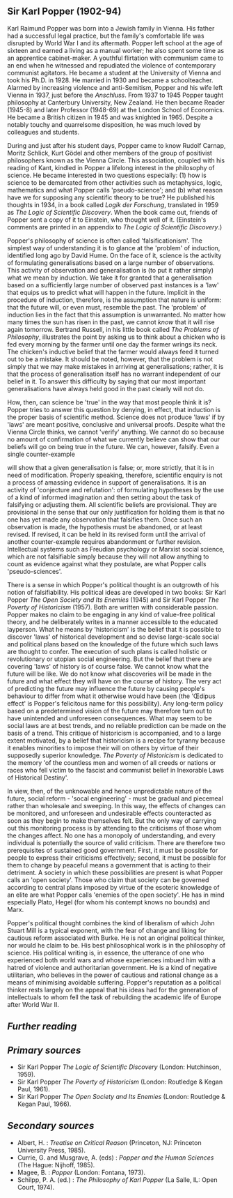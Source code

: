 ## **Sir Karl Popper (1902-94)**

Karl Raimund Popper was born into a Jewish family in Vienna. His father had a successful legal practice, but the family's comfortable life was disrupted by World War I and its aftermath. Popper left school at the age of sixteen and earned a living as a manual worker; he also spent some time as an apprentice cabinet-maker. A youthful flirtation with communism came to an end when he witnessed and repudiated the violence of contemporary communist agitators. He became a student at the University of Vienna and took his Ph.D. in 1928. He married in 1930 and became a schoolteacher. Alarmed by increasing violence and anti-Semitism, Popper and his wife left Vienna in 1937, just before the *Anschluss*. From 1937 to 1945 Popper taught philosophy at Canterbury University, New Zealand. He then became Reader (1945-8) and later Professor (1948-69) at the London School of Economics. He became a British citizen in 1945 and was knighted in 1965. Despite a notably touchy and quarrelsome disposition, he was much loved by colleagues and students.

During and just after his student days, Popper came to know Rudolf Carnap, Moritz Schlick, Kurt Gödel and other members of the group of positivist philosophers known as the Vienna Circle. This association, coupled with his reading of Kant, kindled in Popper a lifelong interest in the philosophy of science. He became interested in two questions especially: (1) how is science to be demarcated from other activities such as metaphysics, logic, mathematics and what Popper calls 'pseudo-science'; and (b) what reason have we for supposing any scientific theory to be true? He published his thoughts in 1934, in a book called *Logik der Forschung*, translated in 1959 as *The Logic of Scientific Discovery*. When the book came out, friends of Popper sent a copy of it to Einstein, who thought well of it. (Einstein's comments are printed in an appendix to *The Logic of Scientific Discovery*.)

Popper's philosophy of science is often called 'falsificationism'. The simplest way of understanding it is to glance at the 'problem' of induction, identified long ago by David Hume. On the face of it, science is the activity of formulating generalisations based on a large number of observations. This activity of observation and generalisation is (to put it rather simply) what we mean by induction. We take it for granted that a generalisation based on a sufficiently large number of observed past instances is a 'law' that equips us to predict what will happen in the future. Implicit in the procedure of induction, therefore, is the assumption that nature is uniform: that the future will, or even must, resemble the past. The 'problem' of induction lies in the fact that this assumption is unwarranted. No matter how many times the sun has risen in the past, we cannot *know* that it will rise again tomorrow. Bertrand Russell, in his little book called *The Problems of Philosophy*, illustrates the point by asking us to think about a chicken who is fed every morning by the farmer until one day the farmer wrings its neck. The chicken's inductive belief that the farmer would always feed it turned out to be a mistake. It should be noted, however, that the problem is not simply that we may make mistakes in arriving at generalisations; rather, it is that the process of generalisation itself has no warrant independent of our belief in it. To answer this difficulty by saying that our most important generalisations have always held good in the past clearly will not do.

How, then, can science be 'true' in the way that most people think it is? Popper tries to answer this question by denying, in effect, that induction is the proper basis of scientific method. Science does not produce 'laws' if by 'laws' are meant positive, conclusive and universal proofs. Despite what the Vienna Circle thinks, we cannot 'verify' anything. We cannot do so because no amount of confirmation of what we currently believe can show that our beliefs will go on being true in the future. We can, however, falsify. Even a single counter-example

will show that a given generalisation is false; or, more strictly, that it is in need of modification. Properly speaking, therefore, scientific enquiry is not a process of amassing evidence in support of generalisations. It is an activity of 'conjecture and refutation': of formulating hypotheses by the use of a kind of informed imagination and then setting about the task of falsifying or adjusting them. All scientific beliefs are provisional. They are provisional in the sense that our only justification for holding them is that no one has yet made any observation that falsifies them. Once such an observation is made, the hypothesis must be abandoned, or at least revised. If revised, it can be held in its revised form until the arrival of another counter-example requires abandonment or further revision. Intellectual systems such as Freudian psychology or Marxist social science, which are not falsifiable simply because they will not allow anything to count as evidence against what they postulate, are what Popper calls 'pseudo-sciences'.

There is a sense in which Popper's political thought is an outgrowth of his notion of falsifiability. His political ideas are developed in two books: Sir Karl Popper *The Open Society and Its Enemies* (1945) and Sir Karl Popper *The Poverty of Historicism* (1957). Both are written with considerable passion. Popper makes no claim to be engaging in any kind of value-free political theory, and he deliberately writes in a manner accessible to the educated layperson. What he means by 'historicism' is the belief that it is possible to discover 'laws' of historical development and so devise large-scale social and political plans based on the knowledge of the future which such laws are thought to confer. The execution of such plans is called holistic or revolutionary or utopian social engineering. But the belief that there are covering 'laws' of history is of course false. We cannot know what the future will be like. We do not know what discoveries will be made in the future and what effect they will have on the course of history. The very act of predicting the future may influence the future by causing people's behaviour to differ from what it otherwise would have been (the 'Œdipus effect' is Popper's felicitous name for this possibility). Any long-term policy based on a predetermined vision of the future may therefore turn out to have unintended and unforeseen consequences. What may seem to be social laws are at best trends, and no reliable prediction can be made on the basis of a trend. This critique of historicism is accompanied, and to a large extent motivated, by a belief that historicism is a recipe for tyranny because it enables minorities to impose their will on others by virtue of their supposedly superior knowledge. *The Poverty of Historicism* is dedicated to the memory 'of the countless men and women of all creeds or nations or races who fell victim to the fascist and communist belief in Inexorable Laws of Historical Destiny'.

In view, then, of the unknowable and hence unpredictable nature of the future, social reform - 'socal engineering' - must be gradual and piecemeal rather than wholesale and sweeping. In this way, the effects of changes can be monitored, and unforeseen and undesirable effects counteracted as soon as they begin to make themselves felt. But the only way of carrying out this monitoring process is by attending to the criticisms of those whom the changes affect. No one has a monopoly of understanding, and every individual is potentially the source of valid criticism. There are therefore two prerequisites of sustained good government. First, it must be possible for people to express their criticisms effectively; second, it must be possible for them to change by peaceful means a government that is acting to their detriment. A society in which these possibilities are present is what Popper calls an 'open society'. Those who claim that society can be governed according to central plans imposed by virtue of the esoteric knowledge of an elite are what Popper calls 'enemies of the open society'. He has in mind especially Plato, Hegel (for whom his contempt knows no bounds) and Marx.

Popper's political thought combines the kind of liberalism of which John Stuart Mill is a typical exponent, with the fear of change and liking for cautious reform associated with Burke. He is not an original political thinker, nor would he claim to be. His best philosophical work is in the philosophy of science. His political writing is, in essence, the utterance of one who experienced both world wars and whose experiences imbued him with a hatred of violence and authoritarian government. He is a kind of negative utilitarian, who believes in the power of cautious and rational change as a means of minimising avoidable suffering. Popper's reputation as a political thinker rests largely on the appeal that his ideas had for the generation of intellectuals to whom fell the task of rebuilding the academic life of Europe after World War II.

## *Further reading*

## *Primary sources*

- Sir Karl Popper *The Logic of Scientific Discovery* (London: Hutchinson, 1959).
- Sir Karl Popper *The Poverty of Historicism* (London: Routledge & Kegan Paul, 1961).
- Sir Karl Popper *The Open Society and Its Enemies* (London: Routledge & Kegan Paul, 1966).

## *Secondary sources*

- Albert, H. : *Treatise on Critical Reason* (Princeton, NJ: Princeton University Press, 1985).
- Currie, G. and Musgrave, A. (eds) : *Popper and the Human Sciences* (The Hague: Nijhoff, 1985).
- Magee, B. : *Popper* (London: Fontana, 1973).
- Schilpp, P. A. (ed.) : *The Philosophy of Karl Popper* (La Salle, IL: Open Court, 1974).